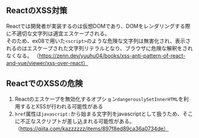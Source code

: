 ## ReactのXSS対策

Reactでは開発者が実装するのは仮想DOMであり、DOMをレンダリングする際に不適切な文字列は適宜エスケープされる。  
そのため、ex08で用いた`<script>`のような危険な文字列は無害化され、表示されるのはエスケープされた文字列リテラルとなり、ブラウザに危険な解釈をされなくなる。
（https://zenn.dev/yuuhu04/books/xss-anti-pattern-of-react-and-vue/viewer/xss-over-react）

## ReactでのXSSの危険

1. Reactのエスケープを無効化するオプション`dangerouslySetInnerHTML`を利用するとXSSが行われる可能性がある
1. `href`属性は`javascript:`から始まる文字列をjavascriptとして扱うため、そこに不正なスクリプトが差し込まれる可能性がある。
   （https://qiita.com/kazzzzzz/items/897f8ed89ca36a0734de）

